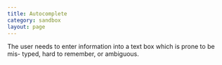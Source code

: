 ```yaml
---
title: Autocomplete
category: sandbox
layout: page
---
```


The user needs to enter information into a text box which is prone to be mis-
typed, hard to remember, or ambiguous.
